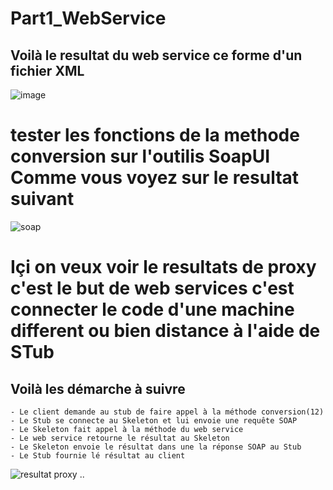 # Part1_WebService
## Voilà le resultat du web service ce forme d'un fichier XML 
![image](https://user-images.githubusercontent.com/86606579/199036267-c992f77b-7c7b-443f-8692-581b2609d911.png)
# tester les fonctions de la methode conversion sur l'outilis SoapUI Comme vous voyez sur le resultat suivant 
![soap](https://user-images.githubusercontent.com/86606579/199036831-1b8c0d51-e797-40c0-b2fe-2df58844ed6a.JPG)
# Içi on veux voir le resultats de proxy c'est le but de web services c'est connecter le code d'une machine different ou bien distance à l'aide de STub
## Voilà les démarche à suivre 
    - Le client demande au stub de faire appel à la méthode conversion(12)
    - Le Stub se connecte au Skeleton et lui envoie une requête SOAP
    - Le Skeleton fait appel à la méthode du web service
    - Le web service retourne le résultat au Skeleton
    - Le Skeleton envoie le résultat dans une la réponse SOAP au Stub
    - Le Stub fournie lé résultat au client

![resultat proxy](https://user-images.githubusercontent.com/86606579/199037708-59f3fc79-4875-4a97-88c8-ff8dca5d2ce9.JPG)
..




